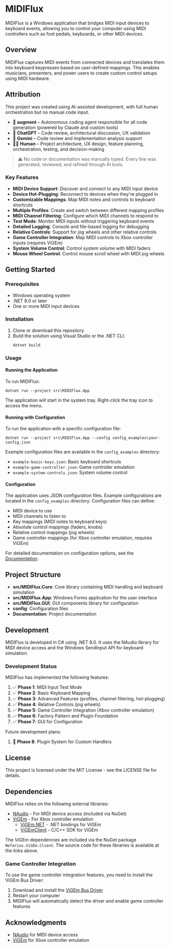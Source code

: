 # MIDIFlux

MIDIFlux is a Windows application that bridges MIDI input devices to keyboard events, allowing you to control your computer using MIDI controllers such as foot pedals, keyboards, or other MIDI devices.

## Overview

MIDIFlux captures MIDI events from connected devices and translates them into keyboard keypresses based on user-defined mappings. This enables musicians, presenters, and power users to create custom control setups using MIDI hardware.

## Attribution

This project was created using AI-assisted development, with full human orchestration but no manual code input.

- 🤖 **augment** – Autonomous coding agent responsible for all code generation
  (powered by Claude and custom tools)
- 🤖 **ChatGPT** – Code review, architectural discussion, UX validation
- 🤖 **Gemini** – Code review and implementation analysis support
- 🧑‍💻 **Human** – Project architecture, UX design, feature planning, orchestration, testing, and decision-making

> ⚠️ No code or documentation was manually typed. Every line was generated, reviewed, and refined through AI tools.

### Key Features

- **MIDI Device Support**: Discover and connect to any MIDI input device
- **Device Hot-Plugging**: Reconnect to devices when they're plugged in
- **Customizable Mappings**: Map MIDI notes and controls to keyboard shortcuts
- **Multiple Profiles**: Create and switch between different mapping profiles
- **MIDI Channel Filtering**: Configure which MIDI channels to respond to
- **Test Mode**: Monitor MIDI inputs without triggering keyboard events
- **Detailed Logging**: Console and file-based logging for debugging
- **Relative Controls**: Support for jog wheels and other relative controls
- **Game Controller Integration**: Map MIDI controls to Xbox controller inputs (requires ViGEm)
- **System Volume Control**: Control system volume with MIDI faders
- **Mouse Wheel Control**: Control mouse scroll wheel with MIDI jog wheels

## Getting Started

### Prerequisites

- Windows operating system
- .NET 8.0 or later
- One or more MIDI input devices

### Installation

1. Clone or download this repository
2. Build the solution using Visual Studio or the .NET CLI:
   ```
   dotnet build
   ```

### Usage

#### Running the Application

To run MIDIFlux:

```
dotnet run --project src\MIDIFlux.App
```

The application will start in the system tray. Right-click the tray icon to access the menu.

#### Running with Configuration

To run the application with a specific configuration file:

```
dotnet run --project src\MIDIFlux.App --config config_examples\your-config.json
```

Example configuration files are available in the `config_examples` directory:
- `example-basic-keys.json`: Basic keyboard shortcuts
- `example-game-controller.json`: Game controller emulation
- `example-system-controls.json`: System volume control

#### Configuration

The application uses JSON configuration files. Example configurations are located in the `config_examples` directory. Configuration files can define:

- MIDI device to use
- MIDI channels to listen to
- Key mappings (MIDI notes to keyboard keys)
- Absolute control mappings (faders, knobs)
- Relative control mappings (jog wheels)
- Game controller mappings (for Xbox controller emulation, requires ViGEm)

For detailed documentation on configuration options, see the [Documentation](Documentation/README.md).

## Project Structure

- **src/MIDIFlux.Core**: Core library containing MIDI handling and keyboard simulation
- **src/MIDIFlux.App**: Windows Forms application for the user interface
- **src/MIDIFlux.GUI**: GUI components library for configuration
- **config**: Configuration files
- **Documentation**: Project documentation

## Development

MIDIFlux is developed in C# using .NET 8.0. It uses the NAudio library for MIDI device access and the Windows SendInput API for keyboard simulation.

### Development Status

MIDIFlux has implemented the following features:

1. ✅ **Phase 1**: MIDI Input Test Mode
2. ✅ **Phase 2**: Basic Keyboard Mapping
3. ✅ **Phase 3**: Advanced Features (profiles, channel filtering, hot-plugging)
4. ✅ **Phase 4**: Relative Controls (jog wheels)
5. ✅ **Phase 5**: Game Controller Integration (Xbox controller emulation)
6. ✅ **Phase 6**: Factory Pattern and Plugin Foundation
7. ✅ **Phase 7**: GUI for Configuration

Future development plans:

1. 🔄 **Phase 8**: Plugin System for Custom Handlers

## License

This project is licensed under the MIT License - see the LICENSE file for details.

## Dependencies

MIDIFlux relies on the following external libraries:

- [NAudio](https://github.com/naudio/NAudio) - For MIDI device access (included via NuGet)
- [ViGEm](https://github.com/ViGEm/ViGEmBus) - For Xbox controller emulation
  - [ViGEm.NET](https://github.com/ViGEm/ViGEm.NET) - .NET bindings for ViGEm
  - [ViGEmClient](https://github.com/ViGEm/ViGEmClient) - C/C++ SDK for ViGEm

The ViGEm dependencies are included via the NuGet package `Nefarius.ViGEm.Client`. The source code for these libraries is available at the links above.

### Game Controller Integration

To use the game controller integration features, you need to install the ViGEm Bus Driver:

1. Download and install the [ViGEm Bus Driver](https://github.com/ViGEm/ViGEmBus/releases)
2. Restart your computer
3. MIDIFlux will automatically detect the driver and enable game controller features

## Acknowledgments

- [NAudio](https://github.com/naudio/NAudio) for MIDI device access
- [ViGEm](https://github.com/ViGEm/ViGEmBus) for Xbox controller emulation

